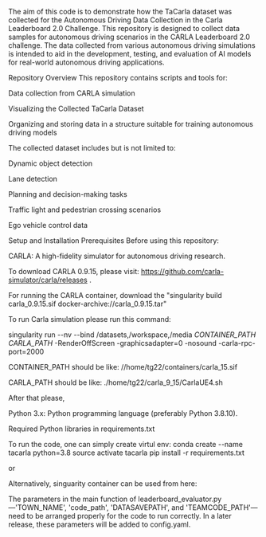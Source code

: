 The aim of this code is to demonstrate how the TaCarla dataset was collected for the Autonomous Driving Data Collection in the Carla Leaderboard 2.0 Challenge.
This repository is designed to collect data samples for autonomous driving scenarios in the CARLA Leaderboard 2.0 challenge. The data collected from various autonomous driving simulations is intended to aid in the development, testing, and evaluation of AI models for real-world autonomous driving applications.

Repository Overview
This repository contains scripts and tools for:

Data collection from CARLA simulation

Visualizing the Collected TaCarla Dataset

Organizing and storing data in a structure suitable for training autonomous driving models

The collected dataset includes but is not limited to:

Dynamic object detection

Lane detection

Planning and decision-making tasks

Traffic light and pedestrian crossing scenarios

Ego vehicle control data

Setup and Installation
Prerequisites
Before using this repository:

CARLA: A high-fidelity simulator for autonomous driving research. 

To download CARLA 0.9.15, please visit: https://github.com/carla-simulator/carla/releases . 

For running the CARLA container, download the "singularity build carla_0.9.15.sif docker-archive://carla_0.9.15.tar" 

To run Carla simulation please run this command: 

singularity run --nv --bind /datasets,/workspace,/media *CONTAINER_PATH* *CARLA_PATH* -RenderOffScreen -graphicsadapter=0 -nosound -carla-rpc-port=2000

CONTAINER_PATH should be like: //home/tg22/containers/carla_15.sif

CARLA_PATH should be like: ./home/tg22/carla_9_15/CarlaUE4.sh

After that please, 

Python 3.x: Python programming language (preferably Python 3.8.10).

Required Python libraries in requirements.txt

To run the code, one can simply create virtul env:
conda create --name tacarla python=3.8
source activate tacarla
pip install -r requirements.txt

or 

Alternatively, singuarity container can be used from here: 

The parameters in the main function of leaderboard_evaluator.py—'TOWN_NAME', 'code_path', 'DATASAVEPATH', and 'TEAMCODE_PATH'—need to be arranged properly for the code to run correctly. In a later release, these parameters will be added to config.yaml.
